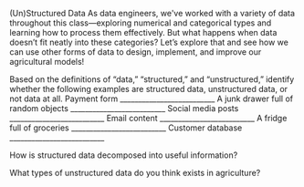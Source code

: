 (Un)Structured Data 
As data engineers, we've worked with a variety of data throughout this class—exploring numerical and categorical types and learning how to process them effectively. But what happens when data doesn’t fit neatly into these categories?
Let’s explore that and see how we can use other forms of data to design, implement, and improve our agricultural models!

Based on the definitions of “data,” “structured,” and “unstructured,” identify whether the following examples are structured data, unstructured data, or not data at all.
Payment form                                                                                     __________________________
A junk drawer full of random objects                                    __________________________
Social media posts                                                                          __________________________
Email content                                                                                     __________________________
A fridge full of groceries                                                               __________________________
Customer database                                                                        __________________________

How is structured data decomposed into useful information?



What types of unstructured data do you think exists in agriculture?

